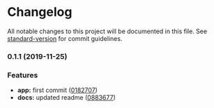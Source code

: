 # Changelog

All notable changes to this project will be documented in this file. See [standard-version](https://github.com/conventional-changelog/standard-version) for commit guidelines.

### 0.1.1 (2019-11-25)

### Features

- **app:** first commit ([0182707](https://github.com/jaimenunezl/music/commit/018270756eb5a993c31112f056b5cd65c65e3b20))
- **docs:** updated readme ([0883677](https://github.com/jaimenunezl/music/commit/08836776100936ce2ce1199168f3e3dedab3273a))
